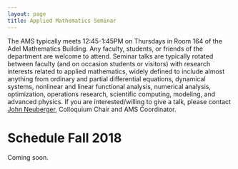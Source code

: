 ```yaml
---
layout: page
title: Applied Mathematics Seminar
---
```


The AMS typically meets 12:45-1:45PM on Thursdays in Room 164 of the Adel Mathematics Building.  Any faculty, students, or friends of the department are welcome to attend. Seminar talks are typically rotated between faculty (and on occasion students or visitors) with research interests related to applied mathematics, widely defined to include almost anything from ordinary and partial differential equations, dynamical systems, nonlinear and linear functional analysis, numerical analysis, optimization, operations research, scientific computing, modeling, and advanced physics. If you are interested/willing to give a talk, please contact [John Neuberger](mailto:John.Neuberger@nau.edu), Colloquium Chair and AMS Coordinator.

# Schedule Fall 2018 #

Coming soon.

<!--
- 9/8/2016		Jeffrey Covington, on his research with Neuberger on
				the existence of solutions to semilinear elliptic PDE, particularly on the dumbell.
- 9/15/2016		Shafiu Jibrin, on Finding the inertia of a symmetric matrix.
- 9/22/2016		Jibrin continues.
- 9/29/2016 	Neuberger
- 10/6 			Blows - Population modeling.
- 10/13 		Blows
- 10/20 		Neuberger - O(h^2) second difference matrices.
- 10/27 		Etude Oneel-Judy will discuss
“Modeling the Non-Euclidean Geometry of Flat Minkowski Space Using Projective Euclidean Surfaces.”   This project explores the
conceptual and mathematical development of a new representation of flat Minkowski space that visually encodes the
geometric properties of flat spacetime.  Further work and potential applications of this model will be discussed.
-->
